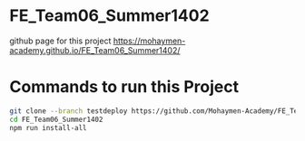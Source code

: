 # FE_Team06_Summer1402
github page for this project
https://mohaymen-academy.github.io/FE_Team06_Summer1402/

# Commands to run this Project 
```bash
git clone --branch testdeploy https://github.com/Mohaymen-Academy/FE_Team06_Summer1402.git
cd FE_Team06_Summer1402
npm run install-all

```